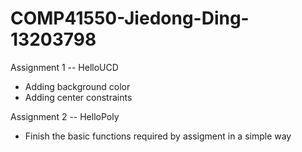 COMP41550-Jiedong-Ding-13203798
===============================

Assignment 1 -- HelloUCD
- Adding background color
- Adding center constraints

Assignment 2 -- HelloPoly
- Finish the basic functions required by assigment in a simple way